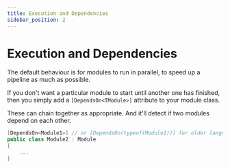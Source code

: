 ```yaml
---
title: Execution and Dependencies
sidebar_position: 2
---
```


# Execution and Dependencies

The default behaviour is for modules to run in parallel, to speed up a pipeline as much as possible. 

If you don't want a particular module to start until another one has finished, then you simply add a `[DependsOn<TModule>]` attribute to your module class.

These can chain together as appropriate. And it'll detect if two modules depend on each other.

```csharp
[DependsOn<Module1>] // or [DependsOn(typeof(Module1))] for older language versions
public class Module2 : Module
{
    ...
}
```